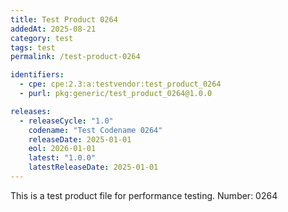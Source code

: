 ```yaml
---
title: Test Product 0264
addedAt: 2025-08-21
category: test
tags: test
permalink: /test-product-0264

identifiers:
  - cpe: cpe:2.3:a:testvendor:test_product_0264
  - purl: pkg:generic/test_product_0264@1.0.0

releases:
  - releaseCycle: "1.0"
    codename: "Test Codename 0264"
    releaseDate: 2025-01-01
    eol: 2026-01-01
    latest: "1.0.0"
    latestReleaseDate: 2025-01-01
---
```


This is a test product file for performance testing. Number: 0264
